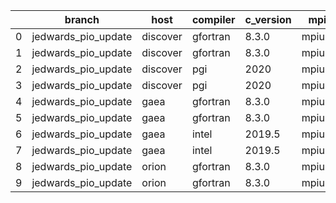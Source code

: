 |    | branch              | host     | compiler   | c_version   | mpi    | m_version   | o_g   | os     | build   | u_pass   | u_fail   | s_pass   | s_fail   | e_pass   | e_fail   |   nuopc_pass |   nuopc_fail | hash                                                                                                                                 | modified            |
|----|---------------------|----------|------------|-------------|--------|-------------|-------|--------|---------|----------|----------|----------|----------|----------|----------|--------------|--------------|--------------------------------------------------------------------------------------------------------------------------------------|---------------------|
|  0 | jedwards_pio_update | discover | gfortran   | 8.3.0       | mpiuni | none        | O     | Linux  | Fail    | fail     | fail     | fail     | fail     | fail     | fail     |            0 |           50 | [artifacts](https://github.com/esmf-org/esmf-test-artifacts/tree/discover/jedwards_pio_update/discover/gfortran/8.3.0/O/mpiuni/none) | 02/18/2022_22:52:11 |
|  1 | jedwards_pio_update | discover | gfortran   | 8.3.0       | mpiuni | none        | g     | Linux  | Fail    | fail     | fail     | fail     | fail     | fail     | fail     |            0 |           50 | [artifacts](https://github.com/esmf-org/esmf-test-artifacts/tree/discover/jedwards_pio_update/discover/gfortran/8.3.0/g/mpiuni/none) | 02/18/2022_22:52:11 |
|  2 | jedwards_pio_update | discover | pgi        | 2020        | mpiuni | none        | O     | Linux  | Fail    | fail     | fail     | fail     | fail     | fail     | fail     |            0 |           50 | [artifacts](https://github.com/esmf-org/esmf-test-artifacts/tree/discover/jedwards_pio_update/discover/pgi/2020/O/mpiuni/none)       | 02/18/2022_22:52:11 |
|  3 | jedwards_pio_update | discover | pgi        | 2020        | mpiuni | none        | g     | Linux  | Fail    | fail     | fail     | fail     | fail     | fail     | fail     |            0 |           50 | [artifacts](https://github.com/esmf-org/esmf-test-artifacts/tree/discover/jedwards_pio_update/discover/pgi/2020/g/mpiuni/none)       | 02/18/2022_22:52:11 |
|  4 | jedwards_pio_update | gaea     | gfortran   | 8.3.0       | mpiuni | none        | O     | Unicos | Fail    | fail     | fail     | fail     | fail     | fail     | fail     |            0 |           50 | [artifacts](https://github.com/esmf-org/esmf-test-artifacts/tree/gaea/jedwards_pio_update/gaea/gfortran/8.3.0/O/mpiuni/none)         | 02/18/2022_22:42:32 |
|  5 | jedwards_pio_update | gaea     | gfortran   | 8.3.0       | mpiuni | none        | g     | Unicos | Fail    | fail     | fail     | fail     | fail     | fail     | fail     |            0 |           50 | [artifacts](https://github.com/esmf-org/esmf-test-artifacts/tree/gaea/jedwards_pio_update/gaea/gfortran/8.3.0/g/mpiuni/none)         | 02/18/2022_22:42:32 |
|  6 | jedwards_pio_update | gaea     | intel      | 2019.5      | mpiuni | none        | O     | Unicos | Fail    | fail     | fail     | fail     | fail     | fail     | fail     |            0 |           50 | [artifacts](https://github.com/esmf-org/esmf-test-artifacts/tree/gaea/jedwards_pio_update/gaea/intel/2019.5/O/mpiuni/none)           | 02/18/2022_22:42:32 |
|  7 | jedwards_pio_update | gaea     | intel      | 2019.5      | mpiuni | none        | g     | Unicos | Fail    | fail     | fail     | fail     | fail     | fail     | fail     |            0 |           50 | [artifacts](https://github.com/esmf-org/esmf-test-artifacts/tree/gaea/jedwards_pio_update/gaea/intel/2019.5/g/mpiuni/none)           | 02/18/2022_22:42:32 |
|  8 | jedwards_pio_update | orion    | gfortran   | 8.3.0       | mpiuni | none        | O     | Linux  | Fail    | fail     | fail     | fail     | fail     | fail     | fail     |            0 |           50 | [artifacts](https://github.com/esmf-org/esmf-test-artifacts/tree/orion/jedwards_pio_update/orion/gfortran/8.3.0/O/mpiuni/none)       | 02/18/2022_22:43:52 |
|  9 | jedwards_pio_update | orion    | gfortran   | 8.3.0       | mpiuni | none        | g     | Linux  | Fail    | fail     | fail     | fail     | fail     | fail     | fail     |            0 |           50 | [artifacts](https://github.com/esmf-org/esmf-test-artifacts/tree/orion/jedwards_pio_update/orion/gfortran/8.3.0/g/mpiuni/none)       | 02/18/2022_22:43:52 |
